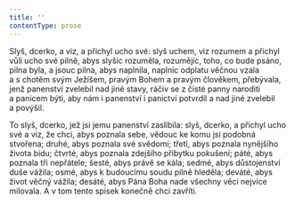 ```yaml
---
title: ''
contentType: prose
---
```


Slyš, dcerko, a viz, a přichyl ucho své: slyš uchem, viz rozumem a přichyl vůlí ucho své pilně, abys slyšíc rozuměla, rozumějíc, toho, co bude psáno, pilna byla, a jsouc pilna, abys naplnila, naplníc odplatu věčnou vzala a s chotěm svým Ježíšem, pravým Bohem a pravým člověkem, přebývala, jenž panenství zvelebil nad jiné stavy, ráčiv se z čisté panny naroditi a panicem býti, aby nám i panenství i panictví potvrdil a nad jiné zvelebil a povýšil.

To slyš, dcerko, jež jsi jemu panenství zaslíbila: slyš, dcerko, a přichyl ucho své a viz, že chci, abys poznala sebe, vědouc ke komu jsi podobná stvořena; druhé, abys poznala své svědomí; třetí, abys poznala nynějšího života bídu; čtvrté, abys poznala zdejšího příbytku pokušení; páté, abys poznala tři nepřátele; šesté, abys právě se kála; sedmé, abys důstojenství duše vážila; osmé, abys k budoucímu soudu pilně hleděla; deváté, abys život věčný vážila; desáté, abys Pána Boha nade všechny věci nejvíce milovala. A v tom tento spisek konečně chci zavříti.
